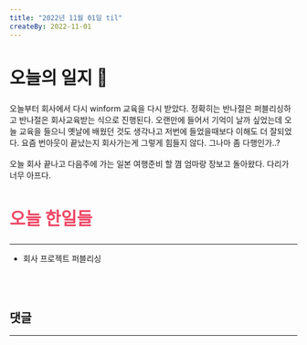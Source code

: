 ```yaml
---
title: "2022년 11월 01일 til"
createBy: 2022-11-01
---
```



##  <h2 style="font-size: 30px">오늘의 일지 🎪</h2>
오늘부터 회사에서 다시 winform 교육을 다시 받았다. 정확히는 반나절은 퍼블리싱하고 반나절은 회사교육받는 식으로 진행된다. 오랜만에 들어서 기억이 날까 싶었는데 오늘 교육을 들으니 옛날에 배웠던 것도 생각나고 저번에 들었을때보다 이해도 더 잘되었다. 요즘 번아웃이 끝났는지 회사가는게 그렇게 힘들지 않다. 그나마 좀 다행인가..?
<br>
<br>
오늘 회사 끝나고 다음주에 가는 일본 여행준비 할 꼄 엄마랑 장보고 돌아왔다. 다리가 너무 아프다. 


## <h2 style="color: #ee4867; font-size: 30px">오늘 한일들</h2>
--- 
- 회사 프로젝트 퍼블리싱

<br>
<br>

## 댓글
---
<br>

<Comment />
